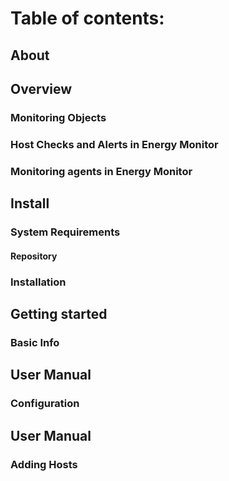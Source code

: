 # Table of contents:

## About

## Overview

### Monitoring Objects

### Host Checks and Alerts in Energy Monitor

### Monitoring agents in Energy Monitor

## Install

### System Requirements

#### Repository

### Installation

## Getting started

### Basic Info

## User Manual

### Configuration

## User Manual

### Adding Hosts
